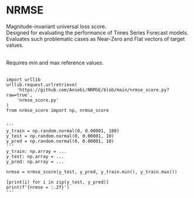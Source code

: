 # NRMSE
Magnitude-invariant universal loss score.<br>
Designed for evaluating the performance of Times Series Forecast models.<br>
Evaluates such problematic cases as Near-Zero and Flat vectors of target values.<br><br>

Requires min and max reference values.<br><br>

```
import urllib
urllib.request.urlretrieve(
    'https://github.com/Ansebi/NRMSE/blob/main/nrmse_score.py?raw=true',
    'nrmse_score.py'
)
from nrmse_score import np, nrmse_score


'''
y_train = np.random.normal(0, 0.00001, 100)
y_test = np.random.normal(0, 0.00001, 10)
y_pred = np.random.normal(0, 0.00001, 10)
'''
y_train: np.array = ...
y_test: np.array = ...
y_pred: np.array = ...

nrmse = nrmse_score(y_test, y_pred, y_train.min(), y_train.max())

[print(i) for i in zip(y_test, y_pred)]
print(f'{nrmse = :.2f}')
'''
